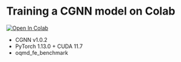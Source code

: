 # Training a CGNN model on Colab

[![Open In Colab](https://colab.research.google.com/assets/colab-badge.svg)](https://colab.research.google.com/github/Tony-Y/oqmd-v1.2-dataset-for-cgnn/blob/main/CGNN_oqmd_fe_benchmark_torch1130%2Bcuda117.ipynb)

* CGNN v1.0.2
* PyTorch 1.13.0 + CUDA 11.7
* oqmd_fe_benchmark
